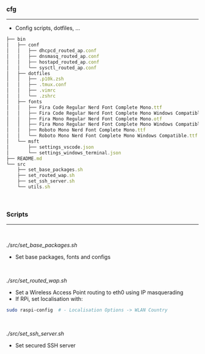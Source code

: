 ### cfg
---
- Config scripts, dotfiles, ...

```ts
├── bin
│   ├── conf
│   │   ├── dhcpcd_routed_ap.conf
│   │   ├── dnsmasq_routed_ap.conf
│   │   ├── hostapd_routed_ap.conf
│   │   └── sysctl_routed_ap.conf
│   ├── dotfiles
│   │   ├── .p10k.zsh
│   │   ├── .tmux.conf
│   │   ├── .vimrc
│   │   └── .zshrc
│   ├── fonts
│   │   ├── Fira Code Regular Nerd Font Complete Mono.ttf
│   │   ├── Fira Code Regular Nerd Font Complete Mono Windows Compatible.ttf
│   │   ├── Fira Mono Regular Nerd Font Complete Mono.otf
│   │   ├── Fira Mono Regular Nerd Font Complete Mono Windows Compatible.otf
│   │   ├── Roboto Mono Nerd Font Complete Mono.ttf
│   │   └── Roboto Mono Nerd Font Complete Mono Windows Compatible.ttf
│   └── msft
│       ├── settings_vscode.json
│       └── settings_windows_terminal.json
├── README.md
└── src
    ├── set_base_packages.sh
    ├── set_routed_wap.sh
    ├── set_ssh_server.sh
    └── utils.sh
```

<br />

### Scripts
---

<br />

*./src/set_base_packages.sh*
- Set base packages, fonts and configs

<br />

*./src/set_routed_wap.sh*
- Set a Wireless Access Point routing to eth0 using IP masquerading
- If RPi, set localisation with:

```sh
sudo raspi-config  # - Localisation Options -> WLAN Country
```

<br />

*./src/set_ssh_server.sh*
- Set secured SSH server

<br />
